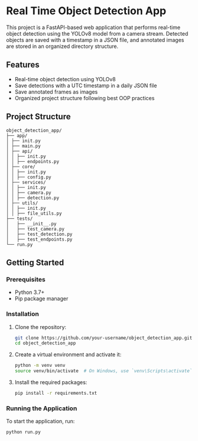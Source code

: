 # Real Time Object Detection App

This project is a FastAPI-based web application that performs real-time object detection using the YOLOv8 model from a camera stream. Detected objects are saved with a timestamp in a JSON file, and annotated images are stored in an organized directory structure.

## Features

- Real-time object detection using YOLOv8
- Save detections with a UTC timestamp in a daily JSON file
- Save annotated frames as images
- Organized project structure following best OOP practices

## Project Structure
```plaintext
object_detection_app/
├── app/
│ ├── init.py
│ ├── main.py
│ ├── api/
│ │ ├── init.py
│ │ ├── endpoints.py
│ ├── core/
│ │ ├── init.py
│ │ ├── config.py
│ ├── services/
│ │ ├── init.py
│ │ ├── camera.py
│ │ ├── detection.py
│ ├── utils/
│ │ ├── init.py
│ │ ├── file_utils.py
├── tests/
│   ├── __init__.py
│   ├── test_camera.py
│   ├── test_detection.py
│   ├── test_endpoints.py
└── run.py
```

## Getting Started

### Prerequisites

- Python 3.7+
- Pip package manager

### Installation

1. Clone the repository:

    ```bash
    git clone https://github.com/your-username/object_detection_app.git
    cd object_detection_app
    ```

2. Create a virtual environment and activate it:

    ```bash
    python -m venv venv
    source venv/bin/activate  # On Windows, use `venv\Scripts\activate`
    ```

3. Install the required packages:

    ```bash
    pip install -r requirements.txt
    ```

### Running the Application

To start the application, run:

```bash
python run.py



